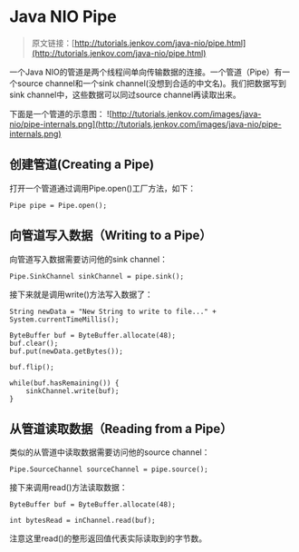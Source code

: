 # Java NIO Pipe
> 原文链接：[http://tutorials.jenkov.com/java-nio/pipe.html](http://tutorials.jenkov.com/java-nio/pipe.html)

<!-- toc -->

一个Java NIO的管道是两个线程间单向传输数据的连接。一个管道（Pipe）有一个source channel和一个sink channel(没想到合适的中文名)。我们把数据写到sink channel中，这些数据可以同过source channel再读取出来。

下面是一个管道的示意图：
![http://tutorials.jenkov.com/images/java-nio/pipe-internals.png](http://tutorials.jenkov.com/images/java-nio/pipe-internals.png)
## 创建管道(Creating a Pipe)
打开一个管道通过调用Pipe.open()工厂方法，如下：
```
Pipe pipe = Pipe.open();
```

## 向管道写入数据（Writing to a Pipe）
向管道写入数据需要访问他的sink channel：
```
Pipe.SinkChannel sinkChannel = pipe.sink();
```
接下来就是调用write()方法写入数据了：
```
String newData = "New String to write to file..." + System.currentTimeMillis();

ByteBuffer buf = ByteBuffer.allocate(48);
buf.clear();
buf.put(newData.getBytes());

buf.flip();

while(buf.hasRemaining()) {
    sinkChannel.write(buf);
}
```

## 从管道读取数据（Reading from a Pipe）
类似的从管道中读取数据需要访问他的source channel：
```
Pipe.SourceChannel sourceChannel = pipe.source();
```
接下来调用read()方法读取数据：
```
ByteBuffer buf = ByteBuffer.allocate(48);

int bytesRead = inChannel.read(buf);
```
注意这里read()的整形返回值代表实际读取到的字节数。


